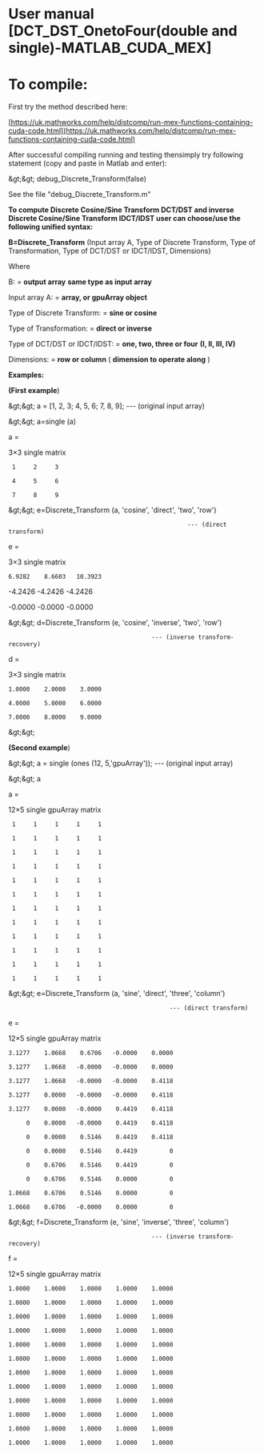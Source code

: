 # User manual [DCT\_DST\_OnetoFour(double and single)-MATLAB\_CUDA\_MEX]


# To compile:

First try the method described here:

[https://uk.mathworks.com/help/distcomp/run-mex-functions-containing-cuda-code.html](https://uk.mathworks.com/help/distcomp/run-mex-functions-containing-cuda-code.html)

After successful compiling running and testing thensimply try following statement (copy and paste in Matlab and enter):

\&gt;\&gt; debug\_Discrete\_Transform(false)

See the file &quot;debug\_Discrete\_Transform.m&quot;

**To compute Discrete Cosine/Sine Transform DCT/DST and inverse Discrete Cosine/Sine Transform IDCT/IDST user can choose/use the following unified syntax:**

**B=Discrete\_Transform** (Input array A, Type of Discrete Transform, Type of Transformation, Type of DCT/DST or IDCT/IDST, Dimensions)

Where

B: = **output array**  **same type as input array**

Input array A: = **array, or gpuArray object**

Type of Discrete Transform: = **sine or cosine**

Type of Transformation: = **direct or inverse**

Type of DCT/DST or IDCT/IDST: = **one, two, three or four**      **(I, II, III, IV)**

Dimensions: = **row or column**           ( **dimension to operate along** )

**Examples:**

**(First example**)

\&gt;\&gt; a = [1, 2, 3; 4, 5, 6; 7, 8, 9];    --- (original input array)

\&gt;\&gt; a=single (a)

a =

  3×3 single matrix

     1     2     3

     4     5     6

     7     8     9

\&gt;\&gt; e=Discrete\_Transform (a, &#39;cosine&#39;, &#39;direct&#39;, &#39;two&#39;, &#39;row&#39;)

                                                      --- (direct transform)

e =

  3×3 single matrix

    6.9282    8.6603   10.3923

   -4.2426   -4.2426   -4.2426

   -0.0000   -0.0000   -0.0000

\&gt;\&gt; d=Discrete\_Transform (e, &#39;cosine&#39;, &#39;inverse&#39;, &#39;two&#39;, &#39;row&#39;)

                                            --- (inverse transform-recovery)

d =

  3×3 single matrix

    1.0000    2.0000    3.0000

    4.0000    5.0000    6.0000

    7.0000    8.0000    9.0000

\&gt;\&gt;

**(Second example**)

\&gt;\&gt; a = single (ones (12, 5,&#39;gpuArray&#39;)); --- (original input array)

\&gt;\&gt; a

a =

  12×5 single gpuArray matrix

     1     1     1     1     1

     1     1     1     1     1

     1     1     1     1     1

     1     1     1     1     1

     1     1     1     1     1

     1     1     1     1     1

     1     1     1     1     1

     1     1     1     1     1

     1     1     1     1     1

     1     1     1     1     1

     1     1     1     1     1

     1     1     1     1     1

\&gt;\&gt; e=Discrete\_Transform (a, &#39;sine&#39;, &#39;direct&#39;, &#39;three&#39;, &#39;column&#39;)

                                                 --- (direct transform)

e =

  12×5 single gpuArray matrix

    3.1277    1.0668    0.6706   -0.0000    0.0000

    3.1277    1.0668   -0.0000   -0.0000    0.0000

    3.1277    1.0668   -0.0000   -0.0000    0.4118

    3.1277    0.0000   -0.0000   -0.0000    0.4118

    3.1277    0.0000   -0.0000    0.4419    0.4118

         0    0.0000   -0.0000    0.4419    0.4118

         0    0.0000    0.5146    0.4419    0.4118

         0    0.0000    0.5146    0.4419         0

         0    0.6706    0.5146    0.4419         0

         0    0.6706    0.5146    0.0000         0

    1.0668    0.6706    0.5146    0.0000         0

    1.0668    0.6706   -0.0000    0.0000         0

\&gt;\&gt; f=Discrete\_Transform (e, &#39;sine&#39;, &#39;inverse&#39;, &#39;three&#39;, &#39;column&#39;)

                                            --- (inverse transform-recovery)

f =

  12×5 single gpuArray matrix

    1.0000    1.0000    1.0000    1.0000    1.0000

    1.0000    1.0000    1.0000    1.0000    1.0000

    1.0000    1.0000    1.0000    1.0000    1.0000

    1.0000    1.0000    1.0000    1.0000    1.0000

    1.0000    1.0000    1.0000    1.0000    1.0000

    1.0000    1.0000    1.0000    1.0000    1.0000

    1.0000    1.0000    1.0000    1.0000    1.0000

    1.0000    1.0000    1.0000    1.0000    1.0000

    1.0000    1.0000    1.0000    1.0000    1.0000

    1.0000    1.0000    1.0000    1.0000    1.0000

    1.0000    1.0000    1.0000    1.0000    1.0000

    1.0000    1.0000    1.0000    1.0000    1.0000

